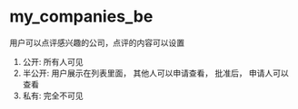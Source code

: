 # my_companies_be


用户可以点评感兴趣的公司，点评的内容可以设置 
1. 公开:  所有人可见
2. 半公开: 用户展示在列表里面， 其他人可以申请查看， 批准后， 申请人可以查看
3. 私有: 完全不可见
